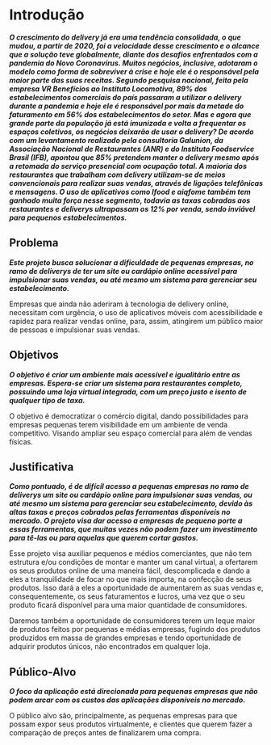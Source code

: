 # Introdução

***O crescimento do delivery já era uma tendência consolidada, o que mudou, a partir de 2020, foi a velocidade desse crescimento e o alcance que a solução teve globalmente, diante dos desafios enfrentados com a pandemia do Novo Coronavírus.
Muitos negócios, inclusive, adotaram o modelo como forma de sobreviver à crise e hoje ele é o responsável pela maior parte das suas receitas. Segundo pesquisa nacional, feita pela empresa VR Benefícios ao Instituto Locomotiva, 89% dos estabelecimentos comerciais do país passaram a utilizar o delivery durante a pandemia e hoje ele é responsável por mais da metade do faturamento em 56% dos estabelecimentos do setor.
Mas e agora que grande parte da população já está imunizada e volta a frequentar os espaços coletivos, os negócios deixarão de usar o delivery? De acordo com um levantamento realizado pela consultoria Galunion, da Associação Nacional de Restaurantes (ANR) e do Instituto Foodservice Brasil (IFB), apontou que 85% pretendem manter o delivery mesmo após a retomada do serviço presencial com ocupação total.
A maioria dos restaurantes que trabalham com delivery utilizam-se de meios convencionais para realizar suas vendas, através de ligações telefônicas e mensagens. O uso de aplicativos como Ifood e aiqfome também tem ganhado muita força nesse segmento, todavia as taxas cobradas aos restaurantes e deliverys ultrapassam os 12% por venda, sendo inviável para pequenos estabelecimentos.***

## Problema
***Este projeto busca solucionar a dificuldade de pequenas empresas, no ramo de deliverys de ter um site ou cardápio online acessível para impulsionar suas vendas, ou até mesmo um sistema para gerenciar seu estabelecimento.***<br>

Empresas que ainda não aderiram à tecnologia de delivery online, necessitam com urgência, o uso de aplicativos móveis com acessibilidade e rapidez para realizar vendas online, para, assim, atingirem um público maior de pessoas e impulsionar suas vendas.


## Objetivos

***O objetivo é criar um ambiente mais acessível e igualitário entre as empresas. Espera-se criar um sistema para restaurantes completo, possuindo uma loja virtual integrada, com um preço justo e isento de qualquer tipo de taxa.***

O objetivo é democratizar o comércio digital, dando possibilidades para empresas pequenas terem visibilidade em um ambiente de venda competitivo. Visando ampliar seu espaço comercial para além de vendas físicas.

## Justificativa

***Como pontuado, é de difícil acesso a pequenas empresas no ramo de deliverys um site ou cardápio online para impulsionar suas vendas, ou até mesmo um sistema para gerenciar seu estabelecimento, devido às altas taxas e preços cobrados pelas ferramentas disponíveis no mercado. O projeto visa dar acesso a empresas de pequeno porte a essas ferramentas, que muitas vezes não podem fazer um investimento para tê-las ou para aquelas que querem cortar gastos.***

Esse projeto visa auxiliar pequenos e médios comerciantes, que não tem estrutura e/ou condições de montar e manter um canal virtual, a ofertarem os seus produtos online de uma maneira fácil, descomplicada e dando a eles a tranquilidade de focar no que mais importa, na confecção de seus produtos. Isso dará a eles a oportunidade de aumentarem as suas vendas e, consequentemente, os seus faturamentos e lucros, uma vez que o seu produto ficará disponível para uma maior quantidade de consumidores.

Daremos também a oportunidade de consumidores terem um leque maior de produtos feitos por pequenas e médias empresas, fugindo dos produtos produzidos em massa de grandes empresas e tendo oportunidade de adquirir produtos únicos, não encontrados em qualquer loja.


## Público-Alvo

***O foco da aplicação está direcionada para pequenas empresas que não podem arcar com os custos das aplicações disponíveis no mercado.***

O público alvo são, principalmente, as pequenas empresas para que possam expor seus produtos virtualmente, e clientes que querem fazer a comparação de preços antes de finalizarem uma compra.
